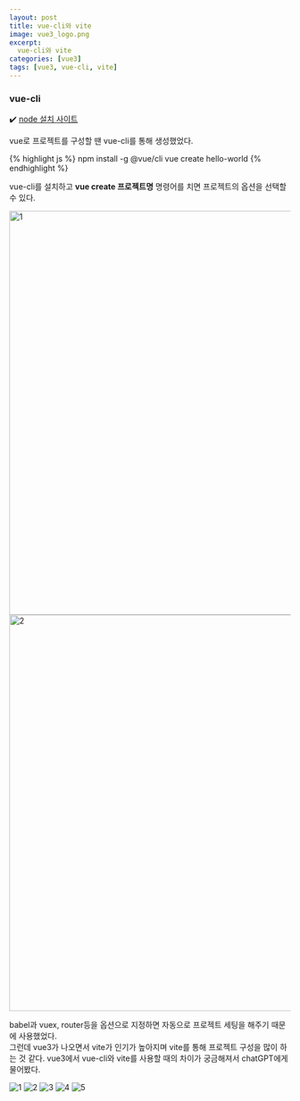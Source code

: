 ```yaml
---
layout: post
title: vue-cli와 vite
image: vue3_logo.png
excerpt: 
  vue-cli와 vite
categories: [vue3]
tags: [vue3, vue-cli, vite]
---
```


### vue-cli

✔️ [node 설치 사이트](https://cli.vuejs.org/)

vue로 프로젝트를 구성할 땐 vue-cli를 통해 생성했었다.

{% highlight js %}
npm install -g @vue/cli
vue create hello-world
{% endhighlight %}
<br />

vue-cli를 설치하고 **vue create 프로젝트명** 명령어를 치면 프로젝트의 옵션을 선택할 수 있다.

<img width="724" alt="1" src="https://github.com/DaYoung-woo/DaYoung-woo.github.io/assets/131967254/acca71c8-e575-488e-922d-d2ceb1ea260d">
<img width="710" alt="2" src="https://github.com/DaYoung-woo/DaYoung-woo.github.io/assets/131967254/ddfc81cb-c8a2-47bc-90b8-116bfd705757">

babel과 vuex, router등을 옵션으로 지정하면 자동으로 프로젝트 세팅을 해주기 때문에 사용했었다.  
그런데 vue3가 나오면서 vite가 인기가 높아지며 vite를 통해 프로젝트 구성을 많이 하는 것 같다.
vue3에서 vue-cli와 vite를 사용할 때의 차이가 궁금해져서 chatGPT에게 물어봤다.

![1](https://github.com/DaYoung-woo/DaYoung-woo.github.io/assets/131967254/85f39dc8-6486-4b0c-9920-c2ed363f538a)
![2](https://github.com/DaYoung-woo/DaYoung-woo.github.io/assets/131967254/40692e64-1b80-4b90-8a7f-0cad2a7fe885)
![3](https://github.com/DaYoung-woo/DaYoung-woo.github.io/assets/131967254/dbf07f16-b87c-41fa-b8a2-3b6590b72b7d)
![4](https://github.com/DaYoung-woo/DaYoung-woo.github.io/assets/131967254/48e9cee1-9c86-424a-8ab1-1bff00909f11)
![5](https://github.com/DaYoung-woo/DaYoung-woo.github.io/assets/131967254/496cb7d6-ca34-42f6-9060-023e183adca1)
